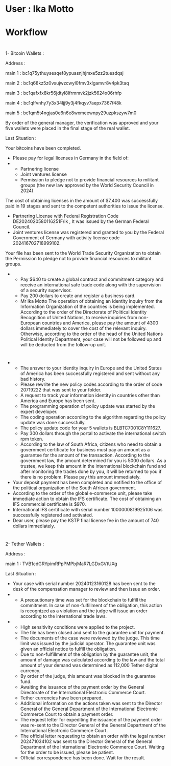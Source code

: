# User : Ika Motto 
# Workflow

# 
1- Bitcoin Wallets :

Address : 

main 1 : 
bc1q75ythuysesqef8ypuasnjhjmxe5zz2tuesdqsj

main 2 : 
bc1q68kz5z0vsujwzcwyl0fmv3xlgamvr8v4pk3taq

main 3 : bc1qafxfx8kr56jdtyl8lfrmmvk2jzk5624x06rhfp

main 4 : bc1qlfvnhy7y3x34ljj9y3j4fkqyv7aepx7367f48k

main 5 : bc1qm5t4ngjas0e6n6e8wxmeewnpy29uzpkszyw7m0

By order of the general manager, the verification was approved and your five wallets were placed in the final stage of the real wallet.

Last Situation : 

Your bitcoins have been completed.

* Please pay for legal licenses in Germany in the field of:
* * Partnering license
  * Joint ventures license
  * Permission to pledge not to provide financial resources to militant groups (the new law approved by the World Security Council in 2024)

The cost of obtaining licenses in the amount of $7,400 was successfully paid in 19 stages and sent to the competent authorities to issue the license.
* Partnering License with Federal Registration Code DE2024020580116251F/Ik
  , It was issued by the German Federal Council.
* Joint ventures license was registered and granted to you by the Federal Government of Germany with activity license code 202416702718999102.
  
 Your file has been sent to the World Trade Security Organization to obtain the Permission to pledge not to provide financial resources to militant groups.

 * * Pay $640 to create a global contract and commitment category and receive an international safe trade code along with the supervision of a security supervisor.
   * Pay 200 dollars to create and register a business card.
   * Mr Ika Motto
The operation of obtaining an identity inquiry from the Information Organization of the countries is being implemented.
According to the order of the Directorate of Political Identity Recognition of United Nations, to receive inquiries from non-European countries and America, please pay the amount of 4300 dollars immediately to cover the cost of the relevant inquiry.
Otherwise, according to the order of the head of the United Nations Political Identity Department, your case will not be followed up and will be deducted from the follow-up unit.
#
* * The answer to your identity inquiry in Europe and the United States of America has been successfully registered and sent without any bad history.
  * Please rewrite the new policy codes according to the order of code 20719222 that was sent to your folder.
  * A request to track your information identity in countries other than America and Europe has been sent.
  * The programming operation of policy update was started by the expert developer.
  * The coding operation according to the algorithm regarding the policy update was done successfully.
  * The policy update code for your 5 wallets is BLBTC7001C8Y111627.
  * Pay 300 dollars through the portal to activate the international switch rpm token.
  * According to the law of South Africa, citizens who need to obtain a government certificate for business must pay an amount as a guarantee for the amount of the transaction.
According to the government law, the amount determined for you is 5000 dollars.
As a trustee, we keep this amount in the international blockchain fund and after monitoring the trades done by you, it will be returned to you if there is no problem.
Please pay this amount immediately.
* Your deposit payment has been completed and notified to the office of the political organization of the South African government.
* According to the order of the global e-commerce unit, please take immediate action to obtain the IFS certificate.
The cost of obtaining an IFS commercial certificate is $970.
* International IFS certificate with serial number 1000000819925106 was successfully registered and activated.
* Dear user, please pay the KSTP final license fee in the amount of 740 dollars immediately.

 
 
# 
# 
2- Tether Wallets :

Address :

main 1 :
TVB1cdGRYpimRPpPMPbjMaR7LGDxGVtUXg

Last Situation :

* Your case with serial number 20240123160128 has been sent to the desk of the compensation manager to review and then issue an order.
* * A precautionary time was set for the blockchain to fulfill the commitment.
In case of non-fulfillment of the obligation, this action is recognized as a violation and the judge will issue an order according to the international trade laws.
* * High sensitivity conditions were applied to the project.
  * The file has been closed and sent to the guarantee unit for payment.
  * The documents of the case were reviewed by the judge. This time limit was issued by the judicial operator. The guarantee unit was given an official notice to fulfill the obligation.
  * Due to non-fulfillment of the obligation by the guarantee unit, the amount of damage was calculated according to the law and the total amount of your demand was determined as 112,000 Tether digital currency.
  * By order of the judge, this amount was blocked in the guarantee fund.
  * Awaiting the issuance of the payment order by the General Directorate of the International Electronic Commerce Court.
  * Tether currencies have been prepared.
  * Additional information on the actions taken was sent to the Director General of the General Department of the International Electronic Commerce Court to obtain a payment order.
  * The request letter for expediting the issuance of the payment order was re-sent to the Director General of the General Department of the International Electronic Commerce Court.
  * The official letter requesting to obtain an order with the legal number 202471034102 was sent to the Director General of the General Department of the International Electronic Commerce Court. Waiting for the order to be issued, please be patient.
  * Official correspondence has been done. Wait for the result.
# 
